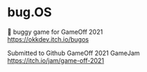 # bug.OS
🐜  buggy game for GameOff 2021\
https://okkdev.itch.io/bugos

Submitted to Github GameOff 2021 GameJam\
https://itch.io/jam/game-off-2021
